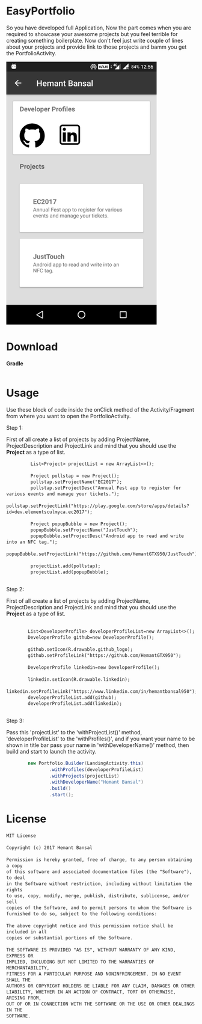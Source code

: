 
# EasyPortfolio
So you have developed full Application, Now the part comes when you are required to showcase your awesome projects but you feel terrible for creating something boilerplate. Now don't feel just write couple of lines about your projects and provide link to those projects and bamm you get the PortfolioActivity. 

<img src="https://github.com/HemantGTX950/Portfolio/blob/master/1.png" height="700" width="400" >


# Download

**Gradle**

```groovy


```

# Usage

Use these block of code inside the onClick method of the Activity/Fragment from where you want to open the PortfolioActivity.

Step 1:

First of all create a list of projects by adding ProjectName, ProjectDescription and ProjectLink and mind that you should use the <b>Project</b> as a type of list.

```
         List<Project> projectList = new ArrayList<>();
 
         Project pollstap = new Project();
         pollstap.setProjectName("EC2017");
         pollstap.setProjectDesc("Annual Fest app to register for various events and manage your tickets.");
         pollstap.setProjectLink("https://play.google.com/store/apps/details?id=dev.elementsculmyca.ec2017");
 
         Project popupBubble = new Project();
         popupBubble.setProjectName("JustTouch");
         popupBubble.setProjectDesc("Android app to read and write into an NFC tag.");
         popupBubble.setProjectLink("https://github.com/HemantGTX950/JustTouch");
 
         projectList.add(pollstap);
         projectList.add(popupBubble);


```

Step 2:

First of all create a list of projects by adding ProjectName, ProjectDescription and ProjectLink and mind that you should use the <b>Project</b> as a type of list.

```

        List<DeveloperProfile> developerProfileList=new ArrayList<>();
        DeveloperProfile github=new DeveloperProfile();

        github.setIcon(R.drawable.github_logo);
        github.setProfileLink("https://github.com/HemantGTX950");

        DeveloperProfile linkedin=new DeveloperProfile();

        linkedin.setIcon(R.drawable.linkedin);
        linkedin.setProfileLink("https://www.linkedin.com/in/hemantbansal950");
        developerProfileList.add(github);
        developerProfileList.add(linkedin);


```



Step 3:

Pass this 'projectList' to the 'withProjectList()' method, 'developerProfileList'
  to the 'withProfiles()', and if you want your name to be shown in title bar pass your name in 
  'withDeveloperName()' method, then build and start to launch the activity.

```java
        new Portfolio.Builder(LandingActivity.this)
                .withProfiles(developerProfileList)
                .withProjects(projectList)
                .withDeveloperName("Hemant Bansal")
                .build()
                .start();

```

# License

```
MIT License

Copyright (c) 2017 Hemant Bansal

Permission is hereby granted, free of charge, to any person obtaining a copy
of this software and associated documentation files (the "Software"), to deal
in the Software without restriction, including without limitation the rights
to use, copy, modify, merge, publish, distribute, sublicense, and/or sell
copies of the Software, and to permit persons to whom the Software is
furnished to do so, subject to the following conditions:

The above copyright notice and this permission notice shall be included in all
copies or substantial portions of the Software.

THE SOFTWARE IS PROVIDED "AS IS", WITHOUT WARRANTY OF ANY KIND, EXPRESS OR
IMPLIED, INCLUDING BUT NOT LIMITED TO THE WARRANTIES OF MERCHANTABILITY,
FITNESS FOR A PARTICULAR PURPOSE AND NONINFRINGEMENT. IN NO EVENT SHALL THE
AUTHORS OR COPYRIGHT HOLDERS BE LIABLE FOR ANY CLAIM, DAMAGES OR OTHER
LIABILITY, WHETHER IN AN ACTION OF CONTRACT, TORT OR OTHERWISE, ARISING FROM,
OUT OF OR IN CONNECTION WITH THE SOFTWARE OR THE USE OR OTHER DEALINGS IN THE
SOFTWARE.
   
```
